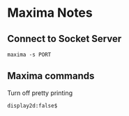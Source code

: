 # Maxima Notes

## Connect to Socket Server

```
maxima -s PORT
```

## Maxima commands

Turn off pretty printing
```
display2d:false$
```
